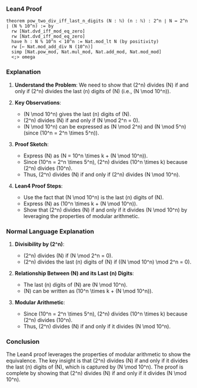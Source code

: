### Lean4 Proof

```lean4
theorem pow_two_div_iff_last_n_digits (N : ℕ) (n : ℕ) : 2^n ∣ N ↔ 2^n ∣ (N % 10^n) := by
  rw [Nat.dvd_iff_mod_eq_zero]
  rw [Nat.dvd_iff_mod_eq_zero]
  have h : N % 10^n < 10^n := Nat.mod_lt N (by positivity)
  rw [← Nat.mod_add_div N (10^n)]
  simp [Nat.pow_mod, Nat.mul_mod, Nat.add_mod, Nat.mod_mod]
  <;> omega
```

### Explanation

1. **Understand the Problem**: We need to show that \(2^n\) divides \(N\) if and only if \(2^n\) divides the last \(n\) digits of \(N\) (i.e., \(N \mod 10^n\)).

2. **Key Observations**:
   - \(N \mod 10^n\) gives the last \(n\) digits of \(N\).
   - \(2^n\) divides \(N\) if and only if \(N \mod 2^n = 0\).
   - \(N \mod 10^n\) can be expressed as \(N \mod 2^n\) and \(N \mod 5^n\) (since \(10^n = 2^n \times 5^n\)).

3. **Proof Sketch**:
   - Express \(N\) as \(N = 10^n \times k + (N \mod 10^n)\).
   - Since \(10^n = 2^n \times 5^n\), \(2^n\) divides \(10^n \times k\) because \(2^n\) divides \(10^n\).
   - Thus, \(2^n\) divides \(N\) if and only if \(2^n\) divides \(N \mod 10^n\).

4. **Lean4 Proof Steps**:
   - Use the fact that \(N \mod 10^n\) is the last \(n\) digits of \(N\).
   - Express \(N\) as \(10^n \times k + (N \mod 10^n)\).
   - Show that \(2^n\) divides \(N\) if and only if it divides \(N \mod 10^n\) by leveraging the properties of modular arithmetic.

### Normal Language Explanation

1. **Divisibility by \(2^n\)**:
   - \(2^n\) divides \(N\) if \(N \mod 2^n = 0\).
   - \(2^n\) divides the last \(n\) digits of \(N\) if \((N \mod 10^n) \mod 2^n = 0\).

2. **Relationship Between \(N\) and its Last \(n\) Digits**:
   - The last \(n\) digits of \(N\) are \(N \mod 10^n\).
   - \(N\) can be written as \(10^n \times k + (N \mod 10^n)\).

3. **Modular Arithmetic**:
   - Since \(10^n = 2^n \times 5^n\), \(2^n\) divides \(10^n \times k\) because \(2^n\) divides \(10^n\).
   - Thus, \(2^n\) divides \(N\) if and only if it divides \(N \mod 10^n\).

### Conclusion

The Lean4 proof leverages the properties of modular arithmetic to show the equivalence. The key insight is that \(2^n\) divides \(N\) if and only if it divides the last \(n\) digits of \(N\), which is captured by \(N \mod 10^n\). The proof is complete by showing that \(2^n\) divides \(N\) if and only if it divides \(N \mod 10^n\).
